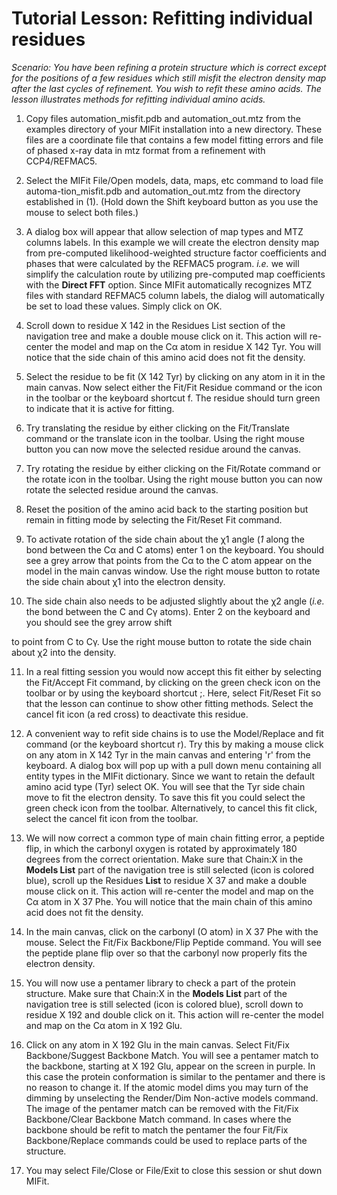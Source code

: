 # Tutorial Lesson: Refitting individual residues


_Scenario: You have been refining a protein structure which is correct except for the positions of a few residues which still misfit the electron density map after the last cycles of refinement. You wish to refit these amino acids. The lesson illustrates methods for refitting individual amino acids._

1. Copy files automation\_misfit.pdb and automation\_out.mtz from the examples directory of your MIFit installation into a new directory. These files are a coordinate file that contains a few model fitting errors and file of phased x-ray data in mtz format from a refinement with CCP4/REFMAC5.

2. Select the MIFit File/Open models, data, maps, etc command to load file automa-tion\_misfit.pdb and automation\_out.mtz from the directory established in (1). (Hold down the Shift keyboard button as you use the mouse to select both files.)

3. A dialog box will appear that allow selection of map types and MTZ columns labels. In this example we will create the electron density map from pre-computed likelihood-weighted structure factor coefficients and phases that were calculated by the REFMAC5 program. _i.e._ we will simplify the calculation route by utilizing pre-computed map coefficients with the **Direct FFT** option. Since MIFit automatically recognizes MTZ files with standard REFMAC5 column labels, the dialog will automatically be set to load these values. Simply click on OK.

4. Scroll down to residue X 142 in the Residues List section of the navigation tree and make a double mouse click on it. This action will re-center the model and map on the Cα atom in residue X 142 Tyr. You will notice that the side chain of this amino acid does not fit the density.

5. Select the residue to be fit (X 142 Tyr) by clicking on any atom in it in the main canvas. Now select either the Fit/Fit Residue command or the icon in the toolbar or the keyboard shortcut f. The residue should turn green to indicate that it is active for fitting.

6. Try translating the residue by either clicking on the Fit/Translate command or the translate icon in the toolbar. Using the right mouse button you can now move the selected residue around the canvas.

7. Try rotating the residue by either clicking on the Fit/Rotate command or the rotate icon in the toolbar. Using the right mouse button you can now rotate the selected residue around the canvas.

8. Reset the position of the amino acid back to the starting position but remain in fitting mode by selecting the Fit/Reset Fit command.

9. To activate rotation of the side chain about the χ1 angle (_1_ along the bond between the Cα and C atoms) enter 1 on the keyboard. You should see a grey arrow that points from the Cα to the C atom appear on the model in the main canvas window. Use the right mouse button to rotate the side chain about χ1 into the electron density.

10. The side chain also needs to be adjusted slightly about the χ2 angle (_i.e._ the bond between the C and Cγ atoms). Enter 2 on the keyboard and you should see the grey arrow shift

to point from C to Cγ. Use the right mouse button to rotate the side chain about χ2 into the density.

11. In a real fitting session you would now accept this fit either by selecting the Fit/Accept Fit command, by clicking on the green check icon on the toolbar or by using the keyboard shortcut ;. Here, select Fit/Reset Fit so that the lesson can continue to show other fitting methods. Select the cancel fit icon (a red cross) to deactivate this residue.

12. A convenient way to refit side chains is to use the Model/Replace and fit command (or the keyboard shortcut r). Try this by making a mouse click on any atom in X 142 Tyr in the main canvas and entering 'r' from the keyboard. A dialog box will pop up with a pull down menu containing all entity types in the MIFit dictionary. Since we want to retain the default amino acid type (Tyr) select OK. You will see that the Tyr side chain move to fit the electron density. To save this fit you could select the green check icon from the toolbar. Alternatively, to cancel this fit click, select the cancel fit icon from the toolbar.

13. We will now correct a common type of main chain fitting error, a peptide flip, in which the carbonyl oxygen is rotated by approximately 180 degrees from the correct orientation. Make sure that Chain:X in the **Models List** part of the navigation tree is still selected (icon is colored blue), scroll up the Residues **List** to residue X 37 and make a double mouse click on it. This action will re-center the model and map on the Cα atom in X 37 Phe. You will notice that the main chain of this amino acid does not fit the density.

14. In the main canvas, click on the carbonyl (O atom) in X 37 Phe with the mouse. Select the Fit/Fix Backbone/Flip Peptide command. You will see the peptide plane flip over so that the carbonyl now properly fits the electron density.

15. You will now use a pentamer library to check a part of the protein structure. Make sure that Chain:X in the **Models List** part of the navigation tree is still selected (icon is colored blue), scroll down to residue X 192 and double click on it. This action will re-center the model and map on the Cα atom in X 192 Glu.

16. Click on any atom in X 192 Glu in the main canvas. Select Fit/Fix Backbone/Suggest Backbone Match. You will see a pentamer match to the backbone, starting at X 192 Glu, appear on the screen in purple. In this case the protein conformation is similar to the pentamer and there is no reason to change it. If the atomic model dims you may turn of the dimming by unselecting the Render/Dim Non-active models command. The image of the pentamer match can be removed with the Fit/Fix Backbone/Clear Backbone Match command. In cases where the backbone should be refit to match the pentamer the four Fit/Fix Backbone/Replace commands could be used to replace parts of the structure.

17. You may select File/Close or File/Exit to close this session or shut down MIFit.